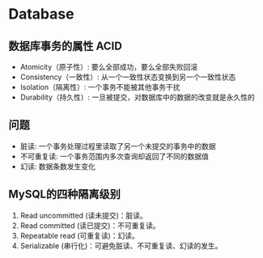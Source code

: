 # Database

## 数据库事务的属性 ACID

- Atomicity（原子性）: 要么全部成功，要么全部失败回滚
- Consistency（一致性）: 从一个一致性状态变换到另一个一致性状态
- Isolation（隔离性）: 一个事务不能被其他事务干扰
- Durability（持久性）: 一旦被提交，对数据库中的数据的改变就是永久性的

## 问题

- 脏读: 一个事务处理过程里读取了另一个未提交的事务中的数据
- 不可重复读: 一个事务范围内多次查询却返回了不同的数据值
- 幻读: 数据条数发生变化

## MySQL的四种隔离级别

1. Read uncommitted (读未提交)：脏读。
1. Read committed (读已提交)：不可重复读。
1. Repeatable read (可重复读)：幻读。
1. Serializable (串行化)：可避免脏读、不可重复读、幻读的发生。


